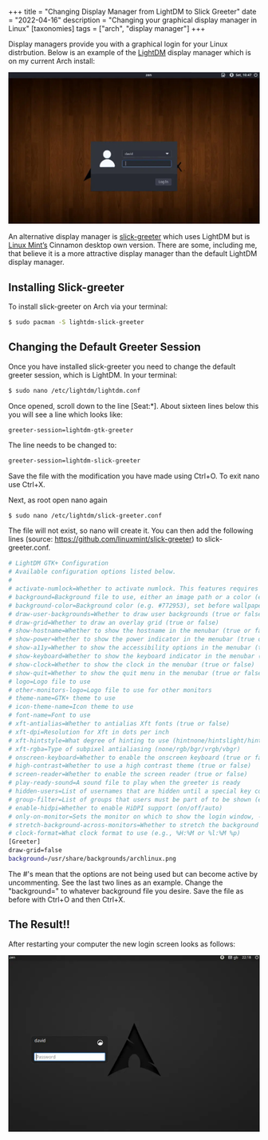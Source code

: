 +++
title = "Changing Display Manager from LightDM to Slick Greeter"
date = "2022-04-16"
description = "Changing your graphical display manager in Linux"
[taxonomies]
tags = ["arch", "display manager"]
+++

Display managers provide you with a graphical login for your Linux distrbution.  Below is an example of the [LightDM](https://en.wikipedia.org/wiki/LightDM) display manager which is on my current Arch install:

![LightDM-display-manager](lightdm.webp)

An alternative display manager is [slick-greeter](https://github.com/linuxmint/slick-greeter) which uses LightDM but is [Linux Mint’s](https://linuxmint.com/) Cinnamon desktop own version.  There are some, including me, that believe it is a more attractive display manager than the default LightDM display manager.

## Installing Slick-greeter

To install slick-greeter on Arch via your terminal:

```bash
$ sudo pacman -S lightdm-slick-greeter
```

## Changing the Default Greeter Session

Once you have installed slick-greeter you need to change the default greeter session, which is LightDM.  In your terminal:

```bash
$ sudo nano /etc/lightdm/lightdm.conf
```

Once opened, scroll down to the line [Seat:*]. About sixteen lines below this you will see a line which looks like:

```
greeter-session=lightdm-gtk-greeter
```

The line needs to be changed to:

```bash
greeter-session=lightdm-slick-greeter
```

Save the file with the modification you have made using Ctrl+O.  To exit nano use Ctrl+X.

Next, as root open nano again

```bash
$ sudo nano /etc/lightdm/slick-greeter.conf 
```

The file will not exist, so nano will create it.  You can then add the following lines (source: https://github.com/linuxmint/slick-greeter) to slick-greeter.conf.

```bash
# LightDM GTK+ Configuration
# Available configuration options listed below.
#
# activate-numlock=Whether to activate numlock. This features requires the installation of numlockx. (true or false)
# background=Background file to use, either an image path or a color (e.g. #772953)
# background-color=Background color (e.g. #772953), set before wallpaper is seen
# draw-user-backgrounds=Whether to draw user backgrounds (true or false)
# draw-grid=Whether to draw an overlay grid (true or false)
# show-hostname=Whether to show the hostname in the menubar (true or false)
# show-power=Whether to show the power indicator in the menubar (true or false)
# show-a11y=Whether to show the accessibility options in the menubar (true or false)
# show-keyboard=Whether to show the keyboard indicator in the menubar (true or false)
# show-clock=Whether to show the clock in the menubar (true or false)
# show-quit=Whether to show the quit menu in the menubar (true or false)
# logo=Logo file to use
# other-monitors-logo=Logo file to use for other monitors
# theme-name=GTK+ theme to use
# icon-theme-name=Icon theme to use
# font-name=Font to use
# xft-antialias=Whether to antialias Xft fonts (true or false)
# xft-dpi=Resolution for Xft in dots per inch
# xft-hintstyle=What degree of hinting to use (hintnone/hintslight/hintmedium/hintfull)
# xft-rgba=Type of subpixel antialiasing (none/rgb/bgr/vrgb/vbgr)
# onscreen-keyboard=Whether to enable the onscreen keyboard (true or false)
# high-contrast=Whether to use a high contrast theme (true or false)
# screen-reader=Whether to enable the screen reader (true or false)
# play-ready-sound=A sound file to play when the greeter is ready
# hidden-users=List of usernames that are hidden until a special key combination is hit
# group-filter=List of groups that users must be part of to be shown (empty list shows all users)
# enable-hidpi=Whether to enable HiDPI support (on/off/auto)
# only-on-monitor=Sets the monitor on which to show the login window, -1 means "follow the mouse"
# stretch-background-across-monitors=Whether to stretch the background across multiple monitors (false by default)
# clock-format=What clock format to use (e.g., %H:%M or %l:%M %p)
[Greeter]
draw-grid=false
background=/usr/share/backgrounds/archlinux.png
```

The #'s mean that the options are not being used but can become active by uncommenting.  See the last two lines as an example. Change the "background=" to whatever background file you desire. Save the file as before with Ctrl+O and then Ctrl+X.

## The Result!!

After restarting your computer the new login screen looks as follows:

![SlickGreeter-DM](slick-greeter.webp)

